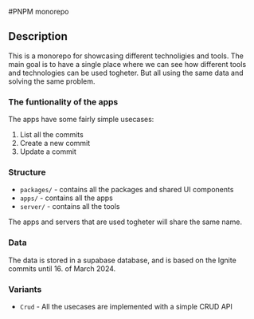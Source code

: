 #PNPM monorepo

## Description

This is a monorepo for showcasing different technoligies and tools. The main goal is to have a single place where we can see how different tools and technologies can be used togheter. But all using the same data and solving the same problem.

### The funtionality of the apps

The apps have some fairly simple usecases:

1. List all the commits
2. Create a new commit
3. Update a commit

### Structure

- `packages/` - contains all the packages and shared UI components
- `apps/` - contains all the apps
- `server/` - contains all the tools

The apps and servers that are used togheter will share the same name.

### Data

The data is stored in a supabase database, and is based on the Ignite commits until 16. of March 2024.

### Variants

- `Crud` - All the usecases are implemented with a simple CRUD API
